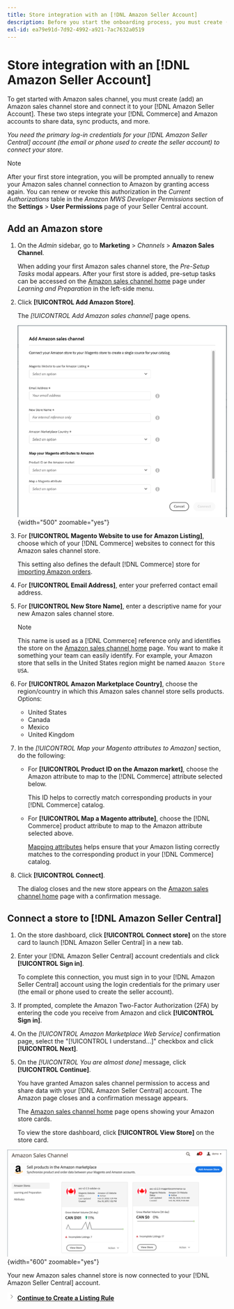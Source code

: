 ```yaml
---
title: Store integration with an [!DNL Amazon Seller Account]
description: Before you start the onboarding process, you must create (add) an Amazon Sales Channel store and connect it to your Amazon Seller Account.
exl-id: ea79e91d-7d92-4992-a921-7ac7632a0519
---
```

# Store integration with an [!DNL Amazon Seller Account]

To get started with Amazon sales channel, you must create (add) an Amazon sales channel store and connect it to your [!DNL Amazon Seller Account]. These two steps integrate your [!DNL Commerce] and Amazon accounts to share data, sync products, and more.

_You need the primary log-in credentials for your [!DNL Amazon Seller Central] account (the email or phone used to create the seller account) to connect your store._

>[!NOTE]
>
>After your first store integration, you will be prompted annually to renew your Amazon sales channel connection to Amazon by granting access again. You can renew or revoke this authorization in the _Current Authorizations_ table in the _Amazon MWS Developer Permissions_ section of the **Settings** > **User Permissions** page of your Seller Central account.

## Add an Amazon store

1. On the _Admin_ sidebar, go to **Marketing** > _Channels_ > **Amazon Sales Channel**.

    When adding your first Amazon sales channel store, the _Pre-Setup Tasks_ modal appears. After your first store is added, pre-setup tasks can be accessed on the [Amazon sales channel home](./amazon-sales-channel-home.md) page under _Learning and Preparation_ in the left-side menu.

1. Click **[!UICONTROL Add Amazon Store]**.

    The _[!UICONTROL Add Amazon sales channel]_ page opens.

    ![Add the Amazon sales channel store](assets/amazon-store-integration.png){width="500" zoomable="yes"}

1. For **[!UICONTROL Magento Website to use for Amazon Listing]**, choose which of your [!DNL Commerce] websites to connect for this Amazon sales channel store.

    This setting also defines the default [!DNL Commerce] store for [importing Amazon orders](./order-settings.md).

1. For **[!UICONTROL Email Address]**, enter your preferred contact email address.

1. For **[!UICONTROL New Store Name]**, enter a descriptive name for your new Amazon sales channel store.

   >[!NOTE]
   >
   >This name is used as a [!DNL Commerce] reference only and identifies the store on the [Amazon sales channel home](./amazon-sales-channel-home.md) page. You want to make it something your team can easily identify. For example, your Amazon store that sells in the United States region might be named `Amazon Store USA`.

1. For **[!UICONTROL Amazon Marketplace Country]**, choose the region/country in which this Amazon sales channel store sells products. Options:

    - United States
    - Canada
    - Mexico
    - United Kingdom

1. In the _[!UICONTROL Map your Magento attributes to Amazon]_ section, do the following:

    - For **[!UICONTROL Product ID on the Amazon market]**, choose the Amazon attribute to map to the [!DNL Commerce] attribute selected below.

      This ID helps to correctly match corresponding products in your [!DNL Commerce] catalog.

    - For **[!UICONTROL Map a Magento attribute]**, choose the [!DNL Commerce] product attribute to map to the Amazon attribute selected above.

      [Mapping attributes](./ob-creating-magento-attributes.md) helps ensure that your Amazon listing correctly matches to the corresponding product in your [!DNL Commerce] catalog.

1. Click **[!UICONTROL Connect]**.

   The dialog closes and the new store appears on the [Amazon sales channel home](./amazon-sales-channel-home.md) page with a confirmation message.

## Connect a store to [!DNL Amazon Seller Central]

1. On the store dashboard, click **[!UICONTROL Connect store]** on the store card to launch [!DNL Amazon Seller Central] in a new tab.

1. Enter your [!DNL Amazon Seller Central] account credentials and click **[!UICONTROL Sign in]**.

   To complete this connection, you must sign in to your [!DNL Amazon Seller Central] account using the login credentials for the primary user (the email or phone used to create the seller account).

1. If prompted, complete the Amazon Two-Factor Authorization (2FA) by entering the code you receive from Amazon and click **[!UICONTROL Sign in]**.

1. On the _[!UICONTROL Amazon Marketplace Web Service]_ confirmation page, select the "[!UICONTROL I understand...]" checkbox and click **[!UICONTROL Next]**.

1. On the _[!UICONTROL You are almost done]_ message, click **[!UICONTROL Continue]**.

   You have granted Amazon sales channel permission to access and share data with your [!DNL Amazon Seller Central] account. The Amazon page closes and a confirmation message appears.

   The [Amazon sales channel home](./amazon-sales-channel-home.md) page opens showing your Amazon store cards.

   To view the store dashboard, click **[!UICONTROL View Store]** on the store card.

![Amazon sales channel home with new store card](assets/asc-dashboard-after-2fa.png){width="600" zoomable="yes"}

Your new Amazon sales channel store is now connected to your [!DNL Amazon Seller Central] account.

![Next icon](assets/btn-next.png) [**Continue to Create a Listing Rule**](./ob-create-listing-rule.md)
